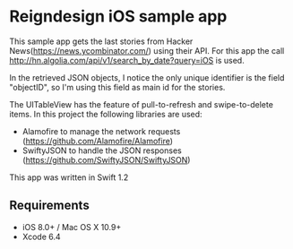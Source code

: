 
Reigndesign iOS sample app
===================================

This sample app gets the last stories from Hacker News(https://news.ycombinator.com/)
using their API. For this app the call http://hn.algolia.com/api/v1/search_by_date?query=iOS
is used.


In the retrieved JSON objects, I notice the only unique identifier is the field "objectID",
so I'm using this field as main id for the stories.

The UITableView has the feature of pull-to-refresh and swipe-to-delete items.
In this project the following libraries are used:

* Alamofire to manage the network requests (https://github.com/Alamofire/Alamofire)
* SwiftyJSON to handle the JSON responses (https://github.com/SwiftyJSON/SwiftyJSON)

This app was written in Swift 1.2

Requirements
--------------
- iOS 8.0+ / Mac OS X 10.9+
- Xcode 6.4

